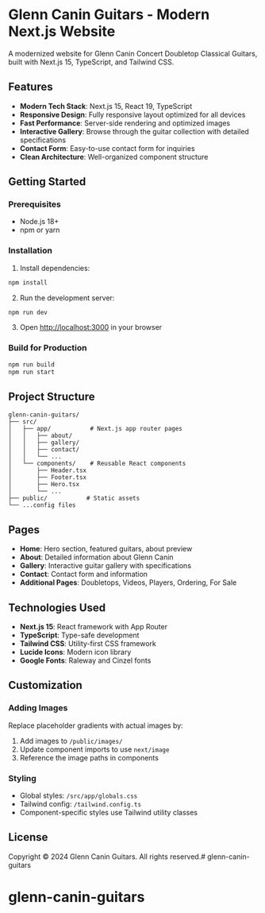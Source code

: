# Glenn Canin Guitars - Modern Next.js Website

A modernized website for Glenn Canin Concert Doubletop Classical Guitars, built with Next.js 15, TypeScript, and Tailwind CSS.

## Features

- **Modern Tech Stack**: Next.js 15, React 19, TypeScript
- **Responsive Design**: Fully responsive layout optimized for all devices
- **Fast Performance**: Server-side rendering and optimized images
- **Interactive Gallery**: Browse through the guitar collection with detailed specifications
- **Contact Form**: Easy-to-use contact form for inquiries
- **Clean Architecture**: Well-organized component structure

## Getting Started

### Prerequisites

- Node.js 18+ 
- npm or yarn

### Installation

1. Install dependencies:
```bash
npm install
```

2. Run the development server:
```bash
npm run dev
```

3. Open [http://localhost:3000](http://localhost:3000) in your browser

### Build for Production

```bash
npm run build
npm run start
```

## Project Structure

```
glenn-canin-guitars/
├── src/
│   ├── app/           # Next.js app router pages
│   │   ├── about/
│   │   ├── gallery/
│   │   ├── contact/
│   │   └── ...
│   └── components/    # Reusable React components
│       ├── Header.tsx
│       ├── Footer.tsx
│       ├── Hero.tsx
│       └── ...
├── public/           # Static assets
└── ...config files
```

## Pages

- **Home**: Hero section, featured guitars, about preview
- **About**: Detailed information about Glenn Canin
- **Gallery**: Interactive guitar gallery with specifications
- **Contact**: Contact form and information
- **Additional Pages**: Doubletops, Videos, Players, Ordering, For Sale

## Technologies Used

- **Next.js 15**: React framework with App Router
- **TypeScript**: Type-safe development
- **Tailwind CSS**: Utility-first CSS framework
- **Lucide Icons**: Modern icon library
- **Google Fonts**: Raleway and Cinzel fonts

## Customization

### Adding Images

Replace placeholder gradients with actual images by:
1. Add images to `/public/images/`
2. Update component imports to use `next/image`
3. Reference the image paths in components

### Styling

- Global styles: `/src/app/globals.css`
- Tailwind config: `/tailwind.config.ts`
- Component-specific styles use Tailwind utility classes

## License

Copyright © 2024 Glenn Canin Guitars. All rights reserved.# glenn-canin-guitars
# glenn-canin-guitars
